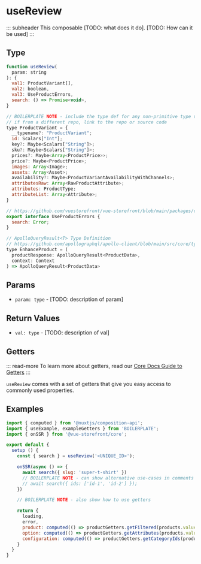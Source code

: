 # useReview

::: subheader
This composable [TODO: what does it do]. [TODO: How can it be used]
:::

## Type

```js
function useReview(
  param: string
): {
  val1: ProductVariant[],
  val2: boolean,
  val3: UseProductErrors,
  search: () => Promise<void>,
}

// BOILERPLATE NOTE - include the type def for any non-primitive type used by the composable
// if from a different repo, link to the repo or source code
type ProductVariant = {
  __typename?: "ProductVariant";
  id: Scalars["Int"];
  key?: Maybe<Scalars["String"]>;
  sku?: Maybe<Scalars["String"]>;
  prices?: Maybe<Array<ProductPrice>>;
  price?: Maybe<ProductPrice>;
  images: Array<Image>;
  assets: Array<Asset>;
  availability?: Maybe<ProductVariantAvailabilityWithChannels>;
  attributesRaw: Array<RawProductAttribute>;
  attributes: ProductType;
  attributeList: Array<Attribute>;
}

// https://github.com/vuestorefront/vue-storefront/blob/main/packages/core/src/types.ts
export interface UseProductErrors {
  search: Error;
}

// ApolloQueryResult<T> Type Definition 
// https://github.com/apollographql/apollo-client/blob/main/src/core/types.ts
type EnhanceProduct = (
  productResponse: ApolloQueryResult<ProductData>,
  context: Context
) => ApolloQueryResult<ProductData> 
```

## Params

- `param: type` - [TODO: description of param]

## Return Values

-  `val: type` - [TODO: description of val]



## Getters

::: read-more
To learn more about getters, read our [Core Docs Guide to Getters](https://docs.vuestorefront.io/v2/composition/getters.html)
:::

`useReview` comes with a set of getters that give you easy access to commonly used properties.


## Examples

``` javascript
import { computed } from '@nuxtjs/composition-api';
import { useExample, exampleGetters } from 'BOILERPLATE';
import { onSSR } from '@vue-storefront/core';

export default {
  setup () {
    const { search } = useReview('<UNIQUE_ID>');

    onSSR(async () => {
      await search({ slug: 'super-t-shirt' })
      // BOILERPLATE NOTE - can show alternative use-cases in comments when applicable
      // await search({ ids: ['id-1', 'id-2'] });
    })

    // BOILERPLATE NOTE - also show how to use getters

    return {
      loading,
      error,
      product: computed(() => productGetters.getFiltered(products.value, { master: true, attributes: context.root.$route.query })[0]),
      option: computed(() => productGetters.getAttributes(products.value, ['color', 'size'])),
      configuration: computed(() => productGetters.getCategoryIds(product.value))
    }
  }
}
```


